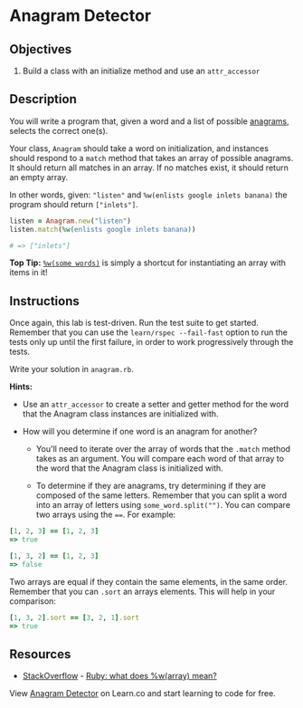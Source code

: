 # Anagram Detector

## Objectives

1.  Build a class with an initialize method and use an `attr_accessor`

## Description

You will write a program that, given a word and a list of possible
[anagrams][anagrams], selects the correct one(s).

Your class, `Anagram` should take a word on initialization, and instances should
respond to a `match` method that takes an array of possible anagrams. It should
return all matches in an array. If no matches exist, it should return an empty
array.

In other words, given: `"listen"` and `%w(enlists google inlets banana)` the
program should return `["inlets"]`.

```ruby
listen = Anagram.new("listen")
listen.match(%w(enlists google inlets banana))

# => ["inlets"]
```

**Top Tip:** [`%w(some words)`][array_shortcut] is simply a shortcut for
instantiating an array with items in it!

## Instructions

Once again, this lab is test-driven. Run the test suite to get started. Remember
that you can use the `learn/rspec --fail-fast` option to run the tests only up
until the first failure, in order to work progressively through the tests.

Write your solution in `anagram.rb`.

**Hints:**

- Use an `attr_accessor` to create a setter and getter method for the word that
  the Anagram class instances are initialized with.

- How will you determine if one word is an anagram for another?

  - You'll need to iterate over the array of words that the `.match` method
    takes as an argument. You will compare each word of that array to the word
    that the Anagram class is initialized with.

  - To determine if they are anagrams, try determining if they are composed of
    the same letters. Remember that you can split a word into an array of letters
    using `some_word.split("")`. You can compare two arrays using the `==`. For
    example:

```ruby
[1, 2, 3] == [1, 2, 3]
=> true

[1, 3, 2] == [1, 2, 3]
=> false
```

Two arrays are equal if they contain the same elements, in the same order.
Remember that you can `.sort` an arrays elements. This will help in your
comparison:

```ruby
[1, 3, 2].sort == [3, 2, 1].sort
=> true
```

## Resources

- [StackOverflow](http://stackoverflow.com/) - [Ruby: what does %w(array) mean?](http://stackoverflow.com/questions/1274675/ruby-what-does-warray-mean)

[anagrams]: http://www.dictionary.com/browse/anagram
[array_shortcut]: http://stackoverflow.com/questions/1274675/ruby-what-does-warray-mean

<p data-visibility='hidden'>View <a href='https://learn.co/lessons/anagram-detector' title='Anagram Detector'>Anagram Detector</a> on Learn.co and start learning to code for free.</p>

